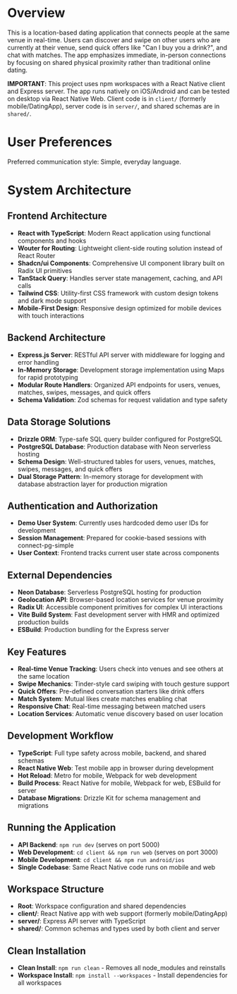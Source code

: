 # Overview

This is a location-based dating application that connects people at the same venue in real-time. Users can discover and swipe on other users who are currently at their venue, send quick offers like "Can I buy you a drink?", and chat with matches. The app emphasizes immediate, in-person connections by focusing on shared physical proximity rather than traditional online dating.

**IMPORTANT**: This project uses npm workspaces with a React Native client and Express server. The app runs natively on iOS/Android and can be tested on desktop via React Native Web. Client code is in `client/` (formerly mobile/DatingApp), server code is in `server/`, and shared schemas are in `shared/`.

# User Preferences

Preferred communication style: Simple, everyday language.

# System Architecture

## Frontend Architecture
- **React with TypeScript**: Modern React application using functional components and hooks
- **Wouter for Routing**: Lightweight client-side routing solution instead of React Router
- **Shadcn/ui Components**: Comprehensive UI component library built on Radix UI primitives
- **TanStack Query**: Handles server state management, caching, and API calls
- **Tailwind CSS**: Utility-first CSS framework with custom design tokens and dark mode support
- **Mobile-First Design**: Responsive design optimized for mobile devices with touch interactions

## Backend Architecture
- **Express.js Server**: RESTful API server with middleware for logging and error handling
- **In-Memory Storage**: Development storage implementation using Maps for rapid prototyping
- **Modular Route Handlers**: Organized API endpoints for users, venues, matches, swipes, messages, and quick offers
- **Schema Validation**: Zod schemas for request validation and type safety

## Data Storage Solutions
- **Drizzle ORM**: Type-safe SQL query builder configured for PostgreSQL
- **PostgreSQL Database**: Production database with Neon serverless hosting
- **Schema Design**: Well-structured tables for users, venues, matches, swipes, messages, and quick offers
- **Dual Storage Pattern**: In-memory storage for development with database abstraction layer for production migration

## Authentication and Authorization
- **Demo User System**: Currently uses hardcoded demo user IDs for development
- **Session Management**: Prepared for cookie-based sessions with connect-pg-simple
- **User Context**: Frontend tracks current user state across components

## External Dependencies
- **Neon Database**: Serverless PostgreSQL hosting for production
- **Geolocation API**: Browser-based location services for venue proximity
- **Radix UI**: Accessible component primitives for complex UI interactions
- **Vite Build System**: Fast development server with HMR and optimized production builds
- **ESBuild**: Production bundling for the Express server

## Key Features
- **Real-time Venue Tracking**: Users check into venues and see others at the same location
- **Swipe Mechanics**: Tinder-style card swiping with touch gesture support
- **Quick Offers**: Pre-defined conversation starters like drink offers
- **Match System**: Mutual likes create matches enabling chat
- **Responsive Chat**: Real-time messaging between matched users
- **Location Services**: Automatic venue discovery based on user location

## Development Workflow
- **TypeScript**: Full type safety across mobile, backend, and shared schemas
- **React Native Web**: Test mobile app in browser during development
- **Hot Reload**: Metro for mobile, Webpack for web development
- **Build Process**: React Native for mobile, Webpack for web, ESBuild for server
- **Database Migrations**: Drizzle Kit for schema management and migrations

## Running the Application
- **API Backend**: `npm run dev` (serves on port 5000)
- **Web Development**: `cd client && npm run web` (serves on port 3000)  
- **Mobile Development**: `cd client && npm run android/ios`
- **Single Codebase**: Same React Native code runs on mobile and web

## Workspace Structure
- **Root**: Workspace configuration and shared dependencies
- **client/**: React Native app with web support (formerly mobile/DatingApp)
- **server/**: Express API server with TypeScript
- **shared/**: Common schemas and types used by both client and server

## Clean Installation
- **Clean Install**: `npm run clean` - Removes all node_modules and reinstalls
- **Workspace Install**: `npm install --workspaces` - Install dependencies for all workspaces
